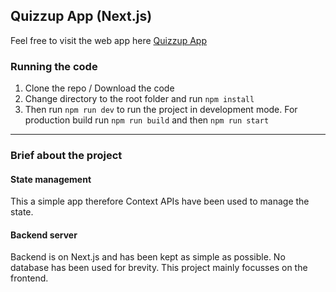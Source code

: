 ## Quizzup App (Next.js)
Feel free to visit the web app here [Quizzup App]()

### Running the code
1. Clone the repo / Download the code
2. Change directory to the root folder and run `npm install`
3. Then run `npm run dev` to run the project in development mode. For production build run `npm run build` and then `npm run start`
***
### Brief about the project
#### State management
This a simple app therefore Context APIs have been used to manage the state.

#### Backend server
Backend is on Next.js and has been kept as simple as possible. No database has been used for brevity. This project mainly focusses on the frontend.